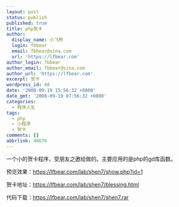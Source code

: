 ```yaml
---
layout: post
status: publish
published: true
title: php贺卡
author:
  display_name: 小飞熊
  login: fbbear
  email: fbbear@sina.com
  url: 'https://lfbear.com'
author_login: fbbear
author_email: fbbear@sina.com
author_url: 'https://lfbear.com'
excerpt: 贺卡
wordpress_id: 48
date: '2008-09-19 15:56:32 +0800'
date_gmt: '2008-09-19 07:56:32 +0800'
categories:
  - 程序人生
tags:
  - php
  - 小程序
  - 贺卡
comments: []
abbrlink: 48676
---
```

<p>一个小的贺卡程序，受朋友之邀给做的。主要应用的是php的gd库函数。</p>
<p>预览效果：<a href="https://lfbear.com/lab/shen7/show.php?id=1" target="_blank">https://lfbear.com/lab/shen7/show.php?id=1</a></p>
<p>贺卡地址：<a href="https://lfbear.com/lab/shen7/blessing.html" target="_blank">https://lfbear.com/lab/shen7/blessing.html</a></p>
<p><!--more-->代码下载：<a href="https://lfbear.com/lab/shen7/shen7.rar" target="_blank">https://lfbear.com/lab/shen7/shen7.rar</a></p>
